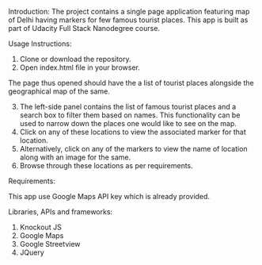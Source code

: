 Introduction:
The project contains a single page application featuring map of Delhi having markers for few famous tourist places. This app is built as part of Udacity Full Stack Nanodegree course.

Usage Instructions:

1. Clone or download the repository.
2. Open index.html file in your browser.

The page thus opened should have the a list of tourist places alongside the geographical map of the same.

3. The left-side panel contains the list of famous tourist places and a search box to filter them based on names.
   This functionality can be used to narrow down the places one would like to see on the map.
4. Click on any of these locations to view the associated marker for that location.
5. Alternatively, click on any of the markers to view the name of location along with an image for the same.
6. Browse through these locations as per requirements.

Requirements:

This app use Google Maps API key which is already provided.

Libraries, APIs and frameworks:

1. Knockout JS
2. Google Maps
3. Google Streetview
4. JQuery
